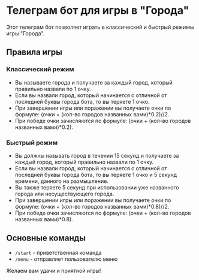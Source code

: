 # Телеграм бот для игры в "Города"

Этот телеграм бот позволяет играть в классический и быстрый режимы игры "Города".

## Правила игры

### Классический режим

* Вы называете города и получаете за каждый город, который правильно назвали по 1 очку.
* Если вы назвали город, который начинается с отличной от последней буквы города бота, то вы теряете 1 очко.
* При завершении игры или поражении вы получаете очки по формуле: (очки + (кол-во городов названных вами)*0.2)//2.
* При победе очки зачисляются по формуле: (очки + (кол-во городов названных вами)*0.2).

### Быстрый режим

* Вы должны называть город в течении 15 секунд и получаете за каждый город, который правильно назвали по 1 очку.
* Если вы назвали город, который начинается с отличной от последней буквы города бота, то вы теряете 1 очко и 5 секунд времени, данного на размышление.
* Вы также теряете 5 секунд при использовании уже названного города или несуществующего города.
* При завершении игры или поражении вы получаете очки по формуле: (очки + (кол-во городов названных вами)*0.8)//2.
* При победе очки зачисляются по формуле: (очки + (кол-во городов названных вами)*0.8).

## Основные команды

* `/start` - приветственная команда
* `/menu` - отправляет пользователю меню

Желаем вам удачи и приятной игры!
